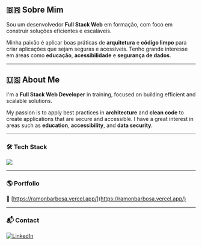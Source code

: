 ## 🇧🇷 Sobre Mim
Sou um desenvolvedor **Full Stack Web** em formação, com foco em construir soluções eficientes e escaláveis.

Minha paixão é aplicar boas práticas de **arquitetura** e **código limpo** para criar aplicações que sejam seguras e acessíveis. Tenho grande interesse em áreas como **educação**, **acessibilidade** e **segurança de dados**.

---

## 🇺🇸 About Me
I'm a **Full Stack Web Developer** in training, focused on building efficient and scalable solutions.

My passion is to apply best practices in **architecture** and **clean code** to create applications that are secure and accessible. I have a great interest in areas such as **education**, **accessibility**, and **data security**.

---

### 🛠 Tech Stack
<p>
  <a href="https://skillicons.dev/icons?i=java,spring,maven,nodejs,js,ts,express,nestjs,linux,git,docker,sqlite,postgres,redis,mongodb,prisma,sequelize,hibernate,kafka,rabbitmq,aws,cypress,jest">
    <img src="https://skillicons.dev/icons?i=java,spring,maven,nodejs,js,ts,express,nestjs,linux,git,docker,sqlite,postgres,redis,mongodb,prisma,sequelize,hibernate,kafka,rabbitmq,aws,cypress,jest"/>
  </a>
</p>

---

### 🌎 Portfolio
📌 [https://ramonbarbosa.vercel.app/](https://ramonbarbosa.vercel.app/)

---

### 📬 Contact
<a href="https://www.linkedin.com/in/ramon-barbosa-712273237/" target="_blank">
  <img src="https://img.shields.io/badge/LinkedIn-0077B5?style=for-the-badge&logo=linkedin&logoColor=white" alt="LinkedIn"/>
</a>
